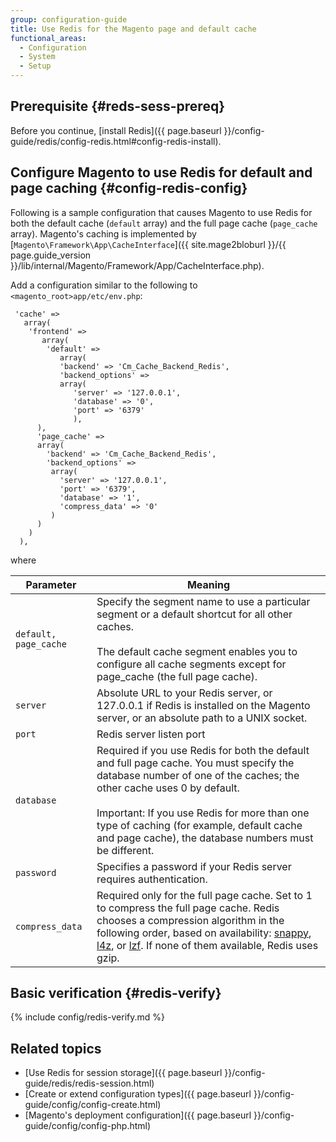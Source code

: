 ```yaml
---
group: configuration-guide
title: Use Redis for the Magento page and default cache
functional_areas:
  - Configuration
  - System
  - Setup
---
```


## Prerequisite {#reds-sess-prereq}

Before you continue, [install Redis]({{ page.baseurl }}/config-guide/redis/config-redis.html#config-redis-install).

## Configure Magento to use Redis for default and page caching {#config-redis-config}

Following is a sample configuration that causes Magento to use Redis for both the default cache (`default` array) and the full page cache (`page_cache` array). Magento's caching is implemented by [`Magento\Framework\App\CacheInterface`]({{ site.mage2bloburl }}/{{ page.guide_version }}/lib/internal/Magento/Framework/App/CacheInterface.php).

Add a configuration similar to the following to `<magento_root>app/etc/env.php`:

```php?start_inline=1
 'cache' =>
   array(
    'frontend' =>
       array(
        'default' =>
           array(
           'backend' => 'Cm_Cache_Backend_Redis',
           'backend_options' =>
           array(
              'server' => '127.0.0.1',
              'database' => '0',
              'port' => '6379'
              ),
      ),
      'page_cache' =>
      array(
        'backend' => 'Cm_Cache_Backend_Redis',
        'backend_options' =>
         array(
           'server' => '127.0.0.1',
           'port' => '6379',
           'database' => '1',
           'compress_data' => '0'
         )
      )
    )
  ),
```
where

|Parameter|Meaning|
|--- |--- |
|`default, page_cache`|Specify the segment name to use a particular segment or a default shortcut for all other caches.<br><br>The default cache segment enables you to configure all cache segments except for page_cache (the full page cache).|
|`server`|Absolute URL to your Redis server, or 127.0.0.1 if Redis is installed on the Magento server, or an absolute path to a UNIX socket.|
|`port`|Redis server listen port|
|`database`|Required if you use Redis for both the default and full page cache. You must specify the database number of one of the caches; the other cache uses 0 by default.<br><br>Important: If you use Redis for more than one type of caching (for example, default cache and page cache), the database numbers must be different.|
|`password`|Specifies a password if your Redis server requires authentication.|
|`compress_data`|Required only for the full page cache. Set to 1 to compress the full page cache. Redis chooses a compression algorithm in the following order, based on availability: [snappy](https://github.com/google/snappy), [l4z](https://github.com/Cyan4973/lz4), or [lzf](http://oldhome.schmorp.de/marc/liblzf.html). If none of them available, Redis uses gzip.|


## Basic verification {#redis-verify}

{% include config/redis-verify.md %}

## Related topics

* [Use Redis for session storage]({{ page.baseurl }}/config-guide/redis/redis-session.html)
* [Create or extend configuration types]({{ page.baseurl }}/config-guide/config/config-create.html)
* [Magento's deployment configuration]({{ page.baseurl }}/config-guide/config/config-php.html)